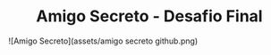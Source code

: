 <h1 align="center"> Amigo Secreto - Desafio Final </h1>

![Amigo Secreto](assets/amigo secreto github.png)
